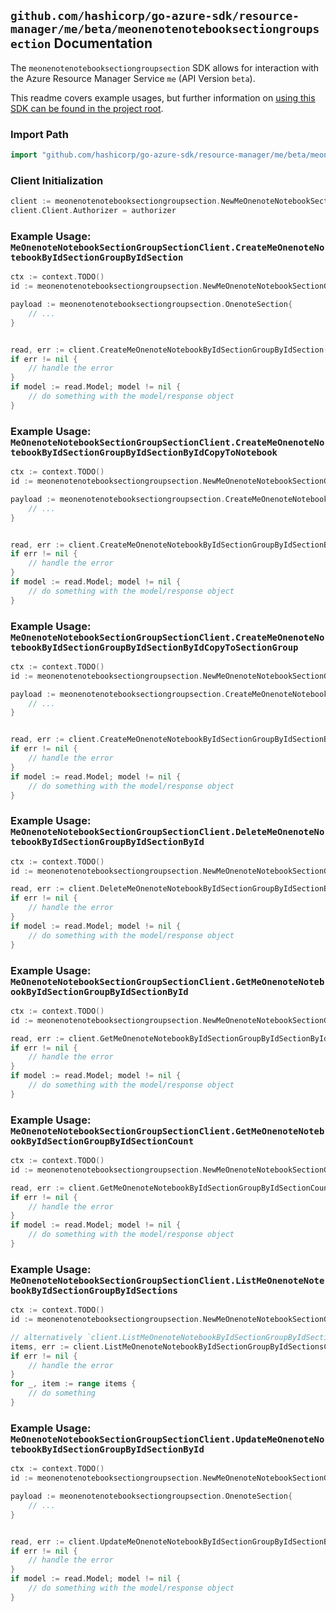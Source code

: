 
## `github.com/hashicorp/go-azure-sdk/resource-manager/me/beta/meonenotenotebooksectiongroupsection` Documentation

The `meonenotenotebooksectiongroupsection` SDK allows for interaction with the Azure Resource Manager Service `me` (API Version `beta`).

This readme covers example usages, but further information on [using this SDK can be found in the project root](https://github.com/hashicorp/go-azure-sdk/tree/main/docs).

### Import Path

```go
import "github.com/hashicorp/go-azure-sdk/resource-manager/me/beta/meonenotenotebooksectiongroupsection"
```


### Client Initialization

```go
client := meonenotenotebooksectiongroupsection.NewMeOnenoteNotebookSectionGroupSectionClientWithBaseURI("https://management.azure.com")
client.Client.Authorizer = authorizer
```


### Example Usage: `MeOnenoteNotebookSectionGroupSectionClient.CreateMeOnenoteNotebookByIdSectionGroupByIdSection`

```go
ctx := context.TODO()
id := meonenotenotebooksectiongroupsection.NewMeOnenoteNotebookSectionGroupID("notebookIdValue", "sectionGroupIdValue")

payload := meonenotenotebooksectiongroupsection.OnenoteSection{
	// ...
}


read, err := client.CreateMeOnenoteNotebookByIdSectionGroupByIdSection(ctx, id, payload)
if err != nil {
	// handle the error
}
if model := read.Model; model != nil {
	// do something with the model/response object
}
```


### Example Usage: `MeOnenoteNotebookSectionGroupSectionClient.CreateMeOnenoteNotebookByIdSectionGroupByIdSectionByIdCopyToNotebook`

```go
ctx := context.TODO()
id := meonenotenotebooksectiongroupsection.NewMeOnenoteNotebookSectionGroupSectionID("notebookIdValue", "sectionGroupIdValue", "onenoteSectionIdValue")

payload := meonenotenotebooksectiongroupsection.CreateMeOnenoteNotebookByIdSectionGroupByIdSectionByIdCopyToNotebookRequest{
	// ...
}


read, err := client.CreateMeOnenoteNotebookByIdSectionGroupByIdSectionByIdCopyToNotebook(ctx, id, payload)
if err != nil {
	// handle the error
}
if model := read.Model; model != nil {
	// do something with the model/response object
}
```


### Example Usage: `MeOnenoteNotebookSectionGroupSectionClient.CreateMeOnenoteNotebookByIdSectionGroupByIdSectionByIdCopyToSectionGroup`

```go
ctx := context.TODO()
id := meonenotenotebooksectiongroupsection.NewMeOnenoteNotebookSectionGroupSectionID("notebookIdValue", "sectionGroupIdValue", "onenoteSectionIdValue")

payload := meonenotenotebooksectiongroupsection.CreateMeOnenoteNotebookByIdSectionGroupByIdSectionByIdCopyToSectionGroupRequest{
	// ...
}


read, err := client.CreateMeOnenoteNotebookByIdSectionGroupByIdSectionByIdCopyToSectionGroup(ctx, id, payload)
if err != nil {
	// handle the error
}
if model := read.Model; model != nil {
	// do something with the model/response object
}
```


### Example Usage: `MeOnenoteNotebookSectionGroupSectionClient.DeleteMeOnenoteNotebookByIdSectionGroupByIdSectionById`

```go
ctx := context.TODO()
id := meonenotenotebooksectiongroupsection.NewMeOnenoteNotebookSectionGroupSectionID("notebookIdValue", "sectionGroupIdValue", "onenoteSectionIdValue")

read, err := client.DeleteMeOnenoteNotebookByIdSectionGroupByIdSectionById(ctx, id)
if err != nil {
	// handle the error
}
if model := read.Model; model != nil {
	// do something with the model/response object
}
```


### Example Usage: `MeOnenoteNotebookSectionGroupSectionClient.GetMeOnenoteNotebookByIdSectionGroupByIdSectionById`

```go
ctx := context.TODO()
id := meonenotenotebooksectiongroupsection.NewMeOnenoteNotebookSectionGroupSectionID("notebookIdValue", "sectionGroupIdValue", "onenoteSectionIdValue")

read, err := client.GetMeOnenoteNotebookByIdSectionGroupByIdSectionById(ctx, id)
if err != nil {
	// handle the error
}
if model := read.Model; model != nil {
	// do something with the model/response object
}
```


### Example Usage: `MeOnenoteNotebookSectionGroupSectionClient.GetMeOnenoteNotebookByIdSectionGroupByIdSectionCount`

```go
ctx := context.TODO()
id := meonenotenotebooksectiongroupsection.NewMeOnenoteNotebookSectionGroupID("notebookIdValue", "sectionGroupIdValue")

read, err := client.GetMeOnenoteNotebookByIdSectionGroupByIdSectionCount(ctx, id)
if err != nil {
	// handle the error
}
if model := read.Model; model != nil {
	// do something with the model/response object
}
```


### Example Usage: `MeOnenoteNotebookSectionGroupSectionClient.ListMeOnenoteNotebookByIdSectionGroupByIdSections`

```go
ctx := context.TODO()
id := meonenotenotebooksectiongroupsection.NewMeOnenoteNotebookSectionGroupID("notebookIdValue", "sectionGroupIdValue")

// alternatively `client.ListMeOnenoteNotebookByIdSectionGroupByIdSections(ctx, id)` can be used to do batched pagination
items, err := client.ListMeOnenoteNotebookByIdSectionGroupByIdSectionsComplete(ctx, id)
if err != nil {
	// handle the error
}
for _, item := range items {
	// do something
}
```


### Example Usage: `MeOnenoteNotebookSectionGroupSectionClient.UpdateMeOnenoteNotebookByIdSectionGroupByIdSectionById`

```go
ctx := context.TODO()
id := meonenotenotebooksectiongroupsection.NewMeOnenoteNotebookSectionGroupSectionID("notebookIdValue", "sectionGroupIdValue", "onenoteSectionIdValue")

payload := meonenotenotebooksectiongroupsection.OnenoteSection{
	// ...
}


read, err := client.UpdateMeOnenoteNotebookByIdSectionGroupByIdSectionById(ctx, id, payload)
if err != nil {
	// handle the error
}
if model := read.Model; model != nil {
	// do something with the model/response object
}
```
